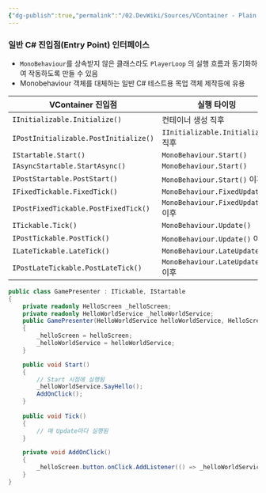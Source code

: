 ```yaml
---
{"dg-publish":true,"permalink":"/02.DevWiki/Sources/VContainer - Plain CSharp Entry point Interface/","noteIcon":"","created":"2025-05-23T02:08:29.000+09:00","updated":"2025-07-19T22:58:36.000+09:00"}
---
```


### 일반 C# 진입점(Entry Point) 인터페이스

- `MonoBehaviour`를 상속받지 않은 클래스라도 `PlayerLoop` 의 실행 흐름과 동기화하여 작동하도록 만들 수 있음
- Monobehaviour 객체를 대체하는 일반 C# 테스트용 목업 객체 제작등에 유용

| VContainer 진입점                        | 실행 타이밍                           |
| ------------------------------------- | -------------------------------- |
| `IInitializable.Initialize()`         | 컨테이너 생성 직후                       |
| `IPostInitializable.PostInitialize()` | `IInitializable.Initialize()` 직후 |
| `IStartable.Start()`                  | `MonoBehaviour.Start()`          |
| `IAsyncStartable.StartAsync()`        | `MonoBehaviour.Start()`          |
| `IPostStartable.PostStart()`          | `MonoBehaviour.Start()` 이후       |
| `IFixedTickable.FixedTick()`          | `MonoBehaviour.FixedUpdate()`    |
| `IPostFixedTickable.PostFixedTick()`  | `MonoBehaviour.FixedUpdate()` 이후 |
| `ITickable.Tick()`                    | `MonoBehaviour.Update()`         |
| `IPostTickable.PostTick()`            | `MonoBehaviour.Update()` 이후      |
| `ILateTickable.LateTick()`            | `MonoBehaviour.LateUpdate()`     |
| `IPostLateTickable.PostLateTick()`    | `MonoBehaviour.LateUpdate()` 이후  |

```csharp
public class GamePresenter : ITickable, IStartable
{
    private readonly HelloScreen _helloScreen;
    private readonly HelloWorldService _helloWorldService;
    public GamePresenter(HelloWorldService helloWorldService, HelloScreen helloScreen)
    {
        _helloScreen = helloScreen;
        _helloWorldService = helloWorldService;
    }

    public void Start()
    {
        // Start 시점에 실행됨
        _helloWorldService.SayHello();
        AddOnClick();
    }
    
    public void Tick()
    {
        // 매 Update마다 실행됨
    }

    private void AddOnClick()
    {
        _helloScreen.button.onClick.AddListener(() => _helloWorldService.SayHello());
    }
}
```